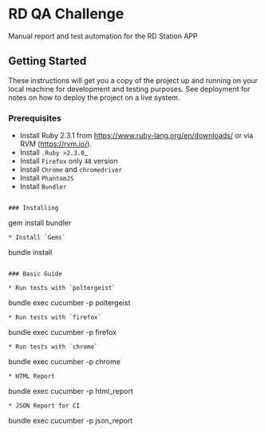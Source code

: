 # RD QA Challenge

Manual report and test automation for the RD Station APP

## Getting Started

These instructions will get you a copy of the project up and running on your local machine for development and testing purposes. See deployment for notes on how to deploy the project on a live system.

### Prerequisites

* Install Ruby 2.3.1 from https://www.ruby-lang.org/en/downloads/ or via RVM (https://rvm.io/).
* Install `.Ruby >2.3.0`_
* Install `Firefox` only `48` version
* Install `Chrome` and `chromedriver`
* Install `PhantomJS`
* Install `Bundler`
```

### Installing

```
gem install bundler
```
* Install `Gems`
```
bundle install
```
  
### Basic Guide

* Run tests with `poltergeist`
```    
bundle exec cucumber -p poltergeist
```
* Run tests with `firefox`
```
bundle exec cucumber -p firefox
```
* Run tests with `chrome`
```
bundle exec cucumber -p chrome
```
* HTML Report
```
bundle exec cucumber -p html_report
```
* JSON Report for CI
```
bundle exec cucumber -p json_report
```
